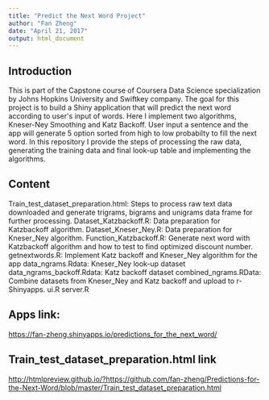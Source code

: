 ```yaml
---
title: "Predict the Next Word Project"
author: "Fan Zheng"
date: "April 21, 2017"
output: html_document
---
```



## Introduction

This is part of the Capstone course of Coursera Data Science specialization by Johns Hopkins University and Swiftkey company. The goal for this project is to build a Shiny application that will predict the next word according to user's input of words. Here I implement two algorithms, Kneser-Ney Smoothing and Katz Backoff. User input a sentence and the app will generate 5 option sorted from high to low probabilty to fill the next word. In this repository I provide the steps of processing the raw data, generating the training data and final look-up table and implementing the algorithms.


## Content

Train_test_dataset_preparation.html: Steps to process raw text data downloaded and generate trigrams, bigrams and unigrams data frame for further processing.
Dataset_Katzbackoff.R: Data preparation for Katzbackoff algorithm.
Dataset_Kneser_Ney.R: Data preparation for Kneser_Ney algorithm.
Function_Katzbackoff.R: Generate next word with Katzbackoff algorithm and how to test to find optimized discount number.
getnextwords.R: Implement Katz backoff and Kneser_Ney algorithm for the app
data_ngrams.Rdata: Kneser_Ney look-up dataset
data_ngrams_backoff.Rdata: Katz backoff dataset
combined_ngrams.RData: Combine datasets from Kneser_Ney and Katz backoff and upload to r-Shinyapps.
ui.R
server.R

## Apps link:

https://fan-zheng.shinyapps.io/predictions_for_the_next_word/

## Train_test_dataset_preparation.html link

http://htmlpreview.github.io/?https://github.com/fan-zheng/Predictions-for-the-Next-Word/blob/master/Train_test_dataset_preparation.html




